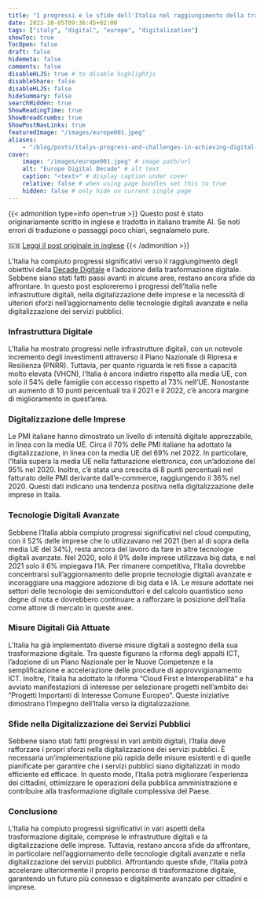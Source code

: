 ```yaml
---
title: "I progressi e le sfide dell'Italia nel raggiungimento della trasformazione digitale"
date: 2023-10-05T09:36:45+02:00
tags: ["italy", "digital", "europe", "digitalization"]
showToc: true
TocOpen: false
draft: false
hidemeta: false
comments: false
disableHLJS: true # to disable highlightjs
disableShare: false
disableHLJS: false
hideSummary: false
searchHidden: true
ShowReadingTime: true
ShowBreadCrumbs: true
ShowPostNavLinks: true
featuredImage: "/images/europe001.jpeg"
aliases: 
    - "/blog/posts/italys-progress-and-challenges-in-achieving-digital-transformation/"
cover:
    image: "/images/europe001.jpeg" # image path/url
    alt: "Europe Digital Decade" # alt text
    caption: "<text>" # display caption under cover
    relative: false # when using page bundles set this to true
    hidden: false # only hide on current single page
---
```

{{< admonition type=info open=true >}}
Questo post è stato originariamente scritto in inglese e tradotto in italiano tramite AI. Se noti errori di traduzione o passaggi poco chiari, segnalamelo pure.

🇬🇧 [Leggi il post originale in inglese](/en/italys-progress-and-challenges-in-achieving-digital-transformation/)
{{< /admonition >}}

L’Italia ha compiuto progressi significativi verso il raggiungimento degli obiettivi della [Decade Digitale](https://commission.europa.eu/strategy-and-policy/priorities-2019-2024/europe-fit-digital-age/europes-digital-decade-digital-targets-2030_en) e l’adozione della trasformazione digitale. Sebbene siano stati fatti passi avanti in alcune aree, restano ancora sfide da affrontare. In questo post esploreremo i progressi dell’Italia nelle infrastrutture digitali, nella digitalizzazione delle imprese e la necessità di ulteriori sforzi nell’aggiornamento delle tecnologie digitali avanzate e nella digitalizzazione dei servizi pubblici.

### Infrastruttura Digitale

L’Italia ha mostrato progressi nelle infrastrutture digitali, con un notevole incremento degli investimenti attraverso il Piano Nazionale di Ripresa e Resilienza (PNRR). Tuttavia, per quanto riguarda le reti fisse a capacità molto elevata (VHCN), l’Italia è ancora indietro rispetto alla media UE, con solo il 54% delle famiglie con accesso rispetto al 73% nell’UE. Nonostante un aumento di 10 punti percentuali tra il 2021 e il 2022, c’è ancora margine di miglioramento in quest’area.

### Digitalizzazione delle Imprese

Le PMI italiane hanno dimostrato un livello di intensità digitale apprezzabile, in linea con la media UE. Circa il 70% delle PMI italiane ha adottato la digitalizzazione, in linea con la media UE del 69% nel 2022. In particolare, l’Italia supera la media UE nella fatturazione elettronica, con un’adozione del 95% nel 2020. Inoltre, c’è stata una crescita di 8 punti percentuali nel fatturato delle PMI derivante dall’e-commerce, raggiungendo il 36% nel 2020. Questi dati indicano una tendenza positiva nella digitalizzazione delle imprese in Italia.

### Tecnologie Digitali Avanzate

Sebbene l’Italia abbia compiuto progressi significativi nel cloud computing, con il 52% delle imprese che lo utilizzavano nel 2021 (ben al di sopra della media UE del 34%), resta ancora del lavoro da fare in altre tecnologie digitali avanzate. Nel 2020, solo il 9% delle imprese utilizzava big data, e nel 2021 solo il 6% impiegava l’IA. Per rimanere competitiva, l’Italia dovrebbe concentrarsi sull’aggiornamento delle proprie tecnologie digitali avanzate e incoraggiare una maggiore adozione di big data e IA. Le misure adottate nei settori delle tecnologie dei semiconduttori e del calcolo quantistico sono degne di nota e dovrebbero continuare a rafforzare la posizione dell’Italia come attore di mercato in queste aree.

### Misure Digitali Già Attuate

L’Italia ha già implementato diverse misure digitali a sostegno della sua trasformazione digitale. Tra queste figurano la riforma degli appalti ICT, l’adozione di un Piano Nazionale per le Nuove Competenze e la semplificazione e accelerazione delle procedure di approvvigionamento ICT. Inoltre, l’Italia ha adottato la riforma “Cloud First e Interoperabilità” e ha avviato manifestazioni di interesse per selezionare progetti nell’ambito dei “Progetti Importanti di Interesse Comune Europeo”. Queste iniziative dimostrano l’impegno dell’Italia verso la digitalizzazione.

### Sfide nella Digitalizzazione dei Servizi Pubblici

Sebbene siano stati fatti progressi in vari ambiti digitali, l’Italia deve rafforzare i propri sforzi nella digitalizzazione dei servizi pubblici. È necessaria un’implementazione più rapida delle misure esistenti e di quelle pianificate per garantire che i servizi pubblici siano digitalizzati in modo efficiente ed efficace. In questo modo, l’Italia potrà migliorare l’esperienza dei cittadini, ottimizzare le operazioni della pubblica amministrazione e contribuire alla trasformazione digitale complessiva del Paese.

### Conclusione

L’Italia ha compiuto progressi significativi in vari aspetti della trasformazione digitale, comprese le infrastrutture digitali e la digitalizzazione delle imprese. Tuttavia, restano ancora sfide da affrontare, in particolare nell’aggiornamento delle tecnologie digitali avanzate e nella digitalizzazione dei servizi pubblici. Affrontando queste sfide, l’Italia potrà accelerare ulteriormente il proprio percorso di trasformazione digitale, garantendo un futuro più connesso e digitalmente avanzato per cittadini e imprese.
